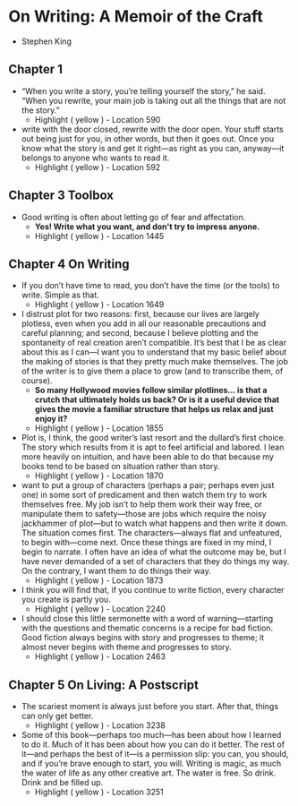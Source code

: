 

# On Writing: A Memoir of the Craft
- Stephen King
## Chapter 1
- “When you write a story, you’re telling yourself the story,” he said. “When you rewrite, your main job is taking out all the things that are not the story.”
    - Highlight ( yellow ) -  Location 590
- write with the door closed, rewrite with the door open. Your stuff starts out being just for you, in other words, but then it goes out. Once you know what the story is and get it right—as right as you can, anyway—it belongs to anyone who wants to read it.
    - Highlight ( yellow ) -  Location 592

## Chapter 3 Toolbox
- Good writing is often about letting go of fear and affectation.
    - **Yes! Write what you want, and don't try to impress anyone.**
    - Highlight ( yellow ) -  Location 1445

## Chapter 4 On Writing
- If you don’t have time to read, you don’t have the time (or the tools) to write. Simple as that.
    - Highlight ( yellow ) -  Location 1649
- I distrust plot for two reasons: first, because our lives are largely plotless, even when you add in all our reasonable precautions and careful planning; and second, because I believe plotting and the spontaneity of real creation aren’t compatible. It’s best that I be as clear about this as I can—I want you to understand that my basic belief about the making of stories is that they pretty much make themselves. The job of the writer is to give them a place to grow (and to transcribe them, of course).
    - **So many Hollywood movies follow similar plotlines... is that a crutch that ultimately holds us back? Or is it a useful device that gives the movie a familiar structure that helps us relax and just enjoy it?**
    - Highlight ( yellow ) -  Location 1855
- Plot is, I think, the good writer’s last resort and the dullard’s first choice. The story which results from it is apt to feel artificial and labored. I lean more heavily on intuition, and have been able to do that because my books tend to be based on situation rather than story.
    - Highlight ( yellow ) -  Location 1870
- want to put a group of characters (perhaps a pair; perhaps even just one) in some sort of predicament and then watch them try to work themselves free. My job isn’t to help them work their way free, or manipulate them to safety—those are jobs which require the noisy jackhammer of plot—but to watch what happens and then write it down. The situation comes first. The characters—always flat and unfeatured, to begin with—come next. Once these things are fixed in my mind, I begin to narrate. I often have an idea of what the outcome may be, but I have never demanded of a set of characters that they do things my way. On the contrary, I want them to do things their way.
    - Highlight ( yellow ) -  Location 1873
- I think you will find that, if you continue to write fiction, every character you create is partly you.
    - Highlight ( yellow ) -  Location 2240
- I should close this little sermonette with a word of warning—starting with the questions and thematic concerns is a recipe for bad fiction. Good fiction always begins with story and progresses to theme; it almost never begins with theme and progresses to story.
    - Highlight ( yellow ) -  Location 2463

## Chapter 5 On Living: A Postscript
- The scariest moment is always just before you start. After that, things can only get better.
    - Highlight ( yellow ) -  Location 3238
- Some of this book—perhaps too much—has been about how I learned to do it. Much of it has been about how you can do it better. The rest of it—and perhaps the best of it—is a permission slip: you can, you should, and if you’re brave enough to start, you will. Writing is magic, as much the water of life as any other creative art. The water is free. So drink. Drink and be filled up.
    - Highlight ( yellow ) -  Location 3251


